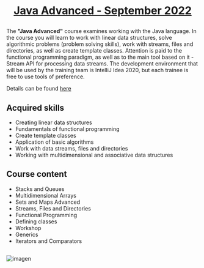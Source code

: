 # <p align="center"><a href="https://softuni.bg/trainings/3844/java-advanced-september-2022"> Java Advanced - September 2022 <a/><p>
The **"Java Advanced"** course examines working with the Java language. In the course you will learn to work with linear data structures, solve algorithmic problems (problem solving skills), work with streams, files and directories, as well as create template classes.
Attention is paid to the functional programming paradigm, as well as to the main tool based on it - Stream API for processing data streams. The development environment that will be used by the training team is IntelliJ Idea 2020, but each trainee is free to use tools of preference.

Details can be found <a href="https://softuni.bg/trainings/courses"> here <a/>

## Acquired skills

- Creating linear data structures
- Fundamentals of functional programming
- Create template classes
- Application of basic algorithms
- Work with data streams, files and directories
- Working with multidimensional and associative data structures

## Course content

- Stacks and Queues
- Multidimensional Arrays
- Sets and Maps Advanced
- Streams, Files and Directories
- Functional Programming
- Defining classes
- Workshop
- Generics
- Iterators and Comparators

##
![imagen](https://user-images.githubusercontent.com/107515077/200971131-aa4e0157-80fc-4399-a913-c2c6c17f421c.jpeg)
